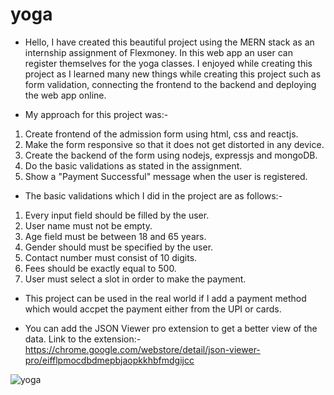 # yoga

- Hello, I have created this beautiful project using the MERN stack as an internship assignment of Flexmoney. In this web app an user can register themselves for the yoga classes. I enjoyed while creating this project as I learned many new things while creating this project such as form validation, connecting the frontend to the backend and deploying the web app online.

- My approach for this project was:-
1. Create frontend of the admission form using html, css and reactjs.
2. Make the form responsive so that it does not get distorted in any device.
3. Create the backend of the form using nodejs, expressjs and mongoDB.
4. Do the basic validations as stated in the assignment.
5. Show a "Payment Successful" message when the user is registered.

- The basic validations which I did in the project are as follows:-
1. Every input field should be filled by the user.
2. User name must not be empty.
3. Age field must be between 18 and 65 years.
4. Gender should must be specified by the user.
5. Contact number must consist of 10 digits.
6. Fees should be exactly equal to 500.
7. User must select a slot in order to make the payment.

- This project can be used in the real world if I add a payment method which would accpet the payment either from the UPI or cards.

- You can add the JSON Viewer pro extension to get a better view of the data.
Link to the extension:- https://chrome.google.com/webstore/detail/json-viewer-pro/eifflpmocdbdmepbjaopkkhbfmdgijcc

![yoga](https://user-images.githubusercontent.com/100675296/217868781-70cc6c45-1ae0-4da3-80c1-aab493955cca.png)
